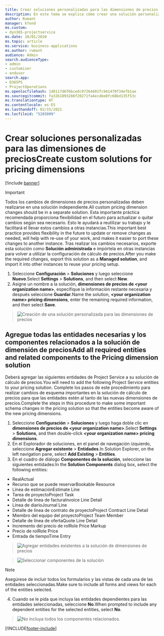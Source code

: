 ```yaml
---
title: Crear soluciones personalizadas para las dimensiones de precios
description: En este tema se explica cómo crear una solución personalizada al crear dimensiones de precios personalizadas.
author: Rumant
manager: kfend
ms.custom:
- dyn365-projectservice
ms.date: 10/01/2020
ms.topic: article
ms.service: business-applications
ms.author: rumant
audience: Admin
search.audienceType:
- admin
- customizer
- enduser
search.app:
- D365PS
- ProjectOperations
ms.openlocfilehash: 1d8117d6f6bcedc97264401fc941470f34efb1ae
ms.sourcegitcommit: fa32b1893286f20271fa4ec4be8fc68bd135f53c
ms.translationtype: HT
ms.contentlocale: es-ES
ms.lasthandoff: 02/15/2021
ms.locfileid: "5285009"
---
```

# <a name="create-custom-solutions-for-pricing-dimensions"></a><span data-ttu-id="38ffd-103">Crear soluciones personalizadas para las dimensiones de precios</span><span class="sxs-lookup"><span data-stu-id="38ffd-103">Create custom solutions for pricing dimensions</span></span>

[!include [banner](../includes/psa-now-project-operations.md)]

> [!IMPORTANT]
> <span data-ttu-id="38ffd-104">Todos los cambios de dimensiones de precios personalizadas deben realizarse en una solución independiente.</span><span class="sxs-lookup"><span data-stu-id="38ffd-104">All custom pricing dimension changes should be in a separate solution.</span></span> <span data-ttu-id="38ffd-105">Esta importante práctica recomendada proporciona flexibilidad en el futuro para actualizar o quitar cambios según sea necesario. Esto le ayudará a reutilizar su trabajo y le facilitará el llevar estos cambios a otras instancias.</span><span class="sxs-lookup"><span data-stu-id="38ffd-105">This important best practice provides flexibility in the future to update or remove changes as needed, will help with re-use of your work, and makes it easier to port these changes to another instance.</span></span> <span data-ttu-id="38ffd-106">Tras realizar los cambios necesarios, exporte esta solución como **Solución administrada** e impórtela en otras instancias para volver a utilizar la configuración de cálculo de precios.</span><span class="sxs-lookup"><span data-stu-id="38ffd-106">After you make the required changes, export this solution as a **Managed solution**, and import it into other instances to reuse your pricing setup.</span></span>

1. <span data-ttu-id="38ffd-107">Seleccione **Configuración** > **Soluciones** y luego seleccione **Nuevo**.</span><span class="sxs-lookup"><span data-stu-id="38ffd-107">Select **Settings** > **Solutions**, and then select **New**.</span></span> 
2. <span data-ttu-id="38ffd-108">Asigne un nombre a la solución, **dimensiones de precios de \<your organization name>**, especifique la información restante necesaria y después seleccione **Guardar**.</span><span class="sxs-lookup"><span data-stu-id="38ffd-108">Name the solution, **\<your organization name> pricing dimensions**, enter the remaining required information, and then select **Save**.</span></span>

> ![Creación de una solución personalizada para las dimensiones de precios](media/Creation-of-custom-pricing-dimension-solution.PNG)
  
## <a name="add-all-required-entities-and-related-components-to-the-pricing-dimension-solution"></a><span data-ttu-id="38ffd-110">Agregue todas las entidades necesarias y los componentes relacionados a la solución de dimensión de precios</span><span class="sxs-lookup"><span data-stu-id="38ffd-110">Add all required entities and related components to the Pricing dimension solution</span></span>
<span data-ttu-id="38ffd-111">Deberá agregar las siguientes entidades de Project Service a su solución de cálculo de precios.</span><span class="sxs-lookup"><span data-stu-id="38ffd-111">You will need to add the following Project Service entities to your pricing solution.</span></span> <span data-ttu-id="38ffd-112">Complete los pasos de este procedimiento para realizar cambios de esquema importantes en la solución de cálculo de precios para que las entidades estén al tanto de las nuevas dimensiones de precios.</span><span class="sxs-lookup"><span data-stu-id="38ffd-112">Complete the steps in this procedure to make some important schema changes in the pricing solution so that the entities become aware of the new pricing dimensions.</span></span>

1. <span data-ttu-id="38ffd-113">Seleccione **Configuración** > **Soluciones** y luego haga doble clic en **dimensiones de precios de \<your organization name>**.</span><span class="sxs-lookup"><span data-stu-id="38ffd-113">Select **Settings** > **Solutions**, and then double-click **\<your organization name> pricing dimensions**.</span></span> 
2. <span data-ttu-id="38ffd-114">En el Explorador de soluciones, en el panel de navegación izquierdo, seleccione **Agregar existente** > **Entidades**.</span><span class="sxs-lookup"><span data-stu-id="38ffd-114">In Solution Explorer, on the left navigation pane, select **Add Existing** > **Entities**.</span></span>
3. <span data-ttu-id="38ffd-115">En el cuadro de diálogo **Componentes de la solución**, seleccione las siguientes entidades:</span><span class="sxs-lookup"><span data-stu-id="38ffd-115">In the **Solution Components** dialog box, select the following entities:</span></span>

- <span data-ttu-id="38ffd-116">Real</span><span class="sxs-lookup"><span data-stu-id="38ffd-116">Actual</span></span>
- <span data-ttu-id="38ffd-117">Recurso que se puede reservar</span><span class="sxs-lookup"><span data-stu-id="38ffd-117">Bookable Resource</span></span>
- <span data-ttu-id="38ffd-118">Línea de estimación</span><span class="sxs-lookup"><span data-stu-id="38ffd-118">Estimate Line</span></span>
- <span data-ttu-id="38ffd-119">Tarea de proyecto</span><span class="sxs-lookup"><span data-stu-id="38ffd-119">Project Task</span></span>
- <span data-ttu-id="38ffd-120">Detalle de línea de factura</span><span class="sxs-lookup"><span data-stu-id="38ffd-120">Invoice Line Detail</span></span>
- <span data-ttu-id="38ffd-121">Línea de diario</span><span class="sxs-lookup"><span data-stu-id="38ffd-121">Journal Line</span></span>
- <span data-ttu-id="38ffd-122">Detalle de línea de contrato de proyecto</span><span class="sxs-lookup"><span data-stu-id="38ffd-122">Project Contract Line Detail</span></span>
- <span data-ttu-id="38ffd-123">Miembro del equipo del proyecto</span><span class="sxs-lookup"><span data-stu-id="38ffd-123">Project Team Member</span></span>
- <span data-ttu-id="38ffd-124">Detalle de línea de oferta</span><span class="sxs-lookup"><span data-stu-id="38ffd-124">Quote Line Detail</span></span>
- <span data-ttu-id="38ffd-125">Incremento del precio de rol</span><span class="sxs-lookup"><span data-stu-id="38ffd-125">Role Price Markup</span></span>
- <span data-ttu-id="38ffd-126">Precio de rol</span><span class="sxs-lookup"><span data-stu-id="38ffd-126">Role Price</span></span> 
- <span data-ttu-id="38ffd-127">Entrada de tiempo</span><span class="sxs-lookup"><span data-stu-id="38ffd-127">Time Entry</span></span> 

> ![Agregar entidades existentes a la solución de dimensiones de precios](media/Existing-entities-to-PD-solution.png)

> ![Seleccionar componentes de la solución](media/Dimension-Components.png)

> [!NOTE]
> <span data-ttu-id="38ffd-130">Asegúrese de incluir todos los formularios y las vistas de cada una de las entidades seleccionadas.</span><span class="sxs-lookup"><span data-stu-id="38ffd-130">Make sure to include all forms and views for each of the entities selected.</span></span>

4. <span data-ttu-id="38ffd-131">Cuando se le pida que incluya las entidades dependientes para las entidades seleccionadas, seleccione **No**.</span><span class="sxs-lookup"><span data-stu-id="38ffd-131">When prompted to include any dependent entities for the selected entities, select **No**.</span></span>

> ![No incluya todos los componentes relacionados.](media/Do-not-include-required.png)




[!INCLUDE[footer-include](../includes/footer-banner.md)]